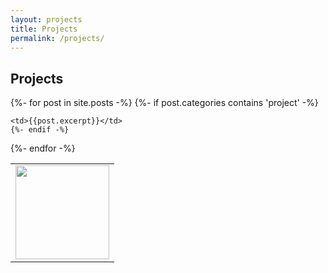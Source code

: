 ```yaml
---
layout: projects
title: Projects
permalink: /projects/
---
```

## Projects

<table style="width:80%" border="0">
{%- for post in site.posts -%}
  <tr>
    {%- if post.categories contains 'project'  -%}
    <td>
    <a href = "{{ post.url}}">
    <img src="{{post.icon}}" height="150">
    </a>
    </td>
    
    <td>{{post.excerpt}}</td>
    {%- endif -%} 
  </tr>
{%- endfor -%}   

</table>

